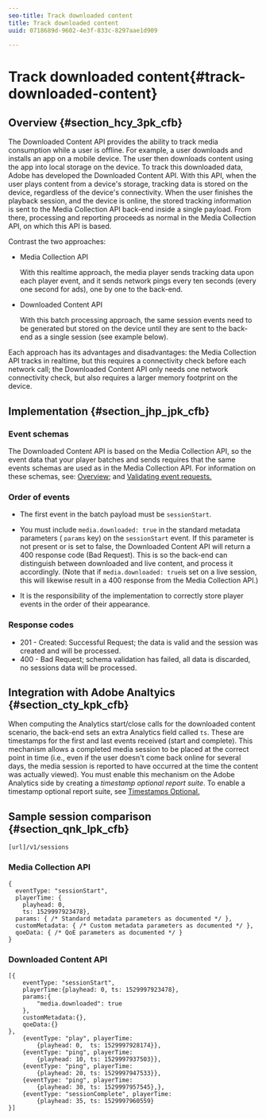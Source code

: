 ```yaml
---
seo-title: Track downloaded content
title: Track downloaded content
uuid: 0718689d-9602-4e3f-833c-8297aae1d909

---
```


# Track downloaded content{#track-downloaded-content}

## Overview {#section_hcy_3pk_cfb}

The Downloaded Content API provides the ability to track media consumption while a user is offline. For example, a user downloads and installs an app on a mobile device. The user then downloads content using the app into local storage on the device. To track this downloaded data, Adobe has developed the Downloaded Content API. With this API, when the user plays content from a device's storage, tracking data is stored on the device, regardless of the device's connectivity. When the user finishes the playback session, and the device is online, the stored tracking information is sent to the Media Collection API back-end inside a single payload. From there, processing and reporting proceeds as normal in the Media Collection API, on which this API is based.

Contrast the two approaches:

* Media Collection API 

   With this realtime approach, the media player sends tracking data upon each player event, and it sends network pings every ten seconds (every one second for ads), one by one to the back-end. 

* Downloaded Content API 

   With this batch processing approach, the same session events need to be generated but stored on the device until they are sent to the back-end as a single session (see example below). 
   
Each approach has its advantages and disadvantages: the Media Collection API tracks in realtime, but this requires a connectivity check before each network call; the Downloaded Content API only needs one network connectivity check, but also requires a larger memory footprint on the device.

## Implementation {#section_jhp_jpk_cfb}

### Event schemas

The Downloaded Content API is based on the Media Collection API, so the event data that your player batches and sends requires that the same events schemas are used as in the Media Collection API. For information on these schemas, see: [Overview;](../media-collection-api/mc-api-overview.md) and [Validating event requests.](../media-collection-api/mc-api-impl/mc-api-validate-reqs.md)

### Order of events

* The first event in the batch payload must be `sessionStart`.
* You must include `media.downloaded: true` in the standard metadata parameters ( `params` key) on the `sessionStart` event. If this parameter is not present or is set to false, the Downloaded Content API will return a 400 response code (Bad Request). This is so the back-end can distinguish between downloaded and live content, and process it accordingly. (Note that if `media.downloaded: true`is set on a live session, this will likewise result in a 400 response from the Media Collection API.)

* It is the responsibility of the implementation to correctly store player events in the order of their appearance.

### Response codes

* 201 - Created: Successful Request; the data is valid and the session was created and will be processed.
* 400 - Bad Request; schema validation has failed, all data is discarded, no sessions data will be processed.

## Integration with Adobe Analtyics {#section_cty_kpk_cfb}

When computing the Analytics start/close calls for the downloaded content scenario, the back-end sets an extra Analytics field called `ts`. These are timestamps for the first and last events received (start and complete). This mechanism allows a completed media session to be placed at the correct point in time (i.e., even if the user doesn't come back online for several days, the media session is reported to have occurred at the time the content was actually viewed). You must enable this mechanism on the Adobe Analytics side by creating a *timestamp optional report suite*. To enable a timestamp optional report suite, see [Timestamps Optional.](https://marketing.adobe.com/resources/help/en_US/reference/timestamp-optional.html)

## Sample session comparison {#section_qnk_lpk_cfb}

```
[url]/v1/sessions
```

### Media Collection API

  ```
  { 
    eventType: "sessionStart", 
    playerTime: { 
      playhead: 0,  
      ts: 1529997923478},  
    params: { /* Standard metadata parameters as documented */ },  
    customMetadata: { /* Custom metadata parameters as documented */ },  
    qoeData: { /* QoE parameters as documented */ } 
  }
  ```

### Downloaded Content API

```
[{ 
    eventType: "sessionStart", 
    playerTime:{playhead: 0, ts: 1529997923478},  
    params:{
        "media.downloaded": true
    }, 
    customMetadata:{},  
    qoeData:{} 
}, 
    {eventType: "play", playerTime:
        {playhead: 0,  ts: 1529997928174}}, 
    {eventType: "ping", playerTime:
        {playhead: 10, ts: 1529997937503}}, 
    {eventType: "ping", playerTime:
        {playhead: 20, ts: 1529997947533}}, 
    {eventType: "ping", playerTime:
        {playhead: 30, ts: 1529997957545},}, 
    {eventType: "sessionComplete", playerTime:
        {playhead: 35, ts: 1529997960559} 
}]
```

